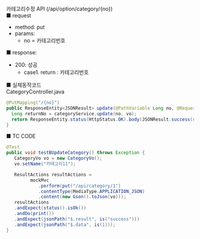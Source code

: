 카테고리수정 API (/api/option/category/{no})  
■ request
   - method: put
   - params:
      - no = 카테고리번호  
  
■ response:  
   - 200: 성공  
      - case1. return : 카테고리번호  
  
■ 실제동작코드  
CategoryController.java  
```java
@PutMapping("/{no}")
public ResponseEntity<JSONResult> update(@PathVariable Long no, @RequestBody CategoryVo vo) {
  Long returnNo = categoryService.update(no, vo);
  return ResponseEntity.status(HttpStatus.OK).body(JSONResult.success(returnNo));
}
```
  
■ TC CODE  
  
```java
@Test
public void testBUpdateCategory() throws Exception {
   CategoryVo vo = new CategoryVo();
   vo.setName("카테고리11");

   ResultActions resultActions =
         mockMvc
            .perform(put("/api/category/1")
            .contentType(MediaType.APPLICATION_JSON)
            .content(new Gson().toJson(vo)));
   resultActions
   .andExpect(status().isOk())
   .andDo(print())
   .andExpect(jsonPath("$.result", is("success")))
   .andExpect(jsonPath("$.data", is(1)));
}
```

